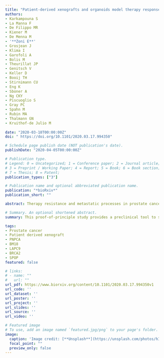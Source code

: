 ```yaml
---
title: "Patient-derived xenografts and organoids model therapy response in prostate cancer"
authors:
- Karkampouna S
- La Manna F
- De Filippo MR
- Kiener M
- De Menna M
- '**Zoni E**'
- Grosjean J
- Klima I 
- Garofoli A
- Bolis M
- Theurillat JP
- Genitsch V
- Keller D
- Booij TH
- Stirnimann CU
- Eng K
- Sboner A
- Ng CKY
- Piscuoglio S
- Gray PC
- Spahn M
- Rubin MA
- Thalmann GN
- Kruithof-de Julio M
 
date: "2020-03-18T00:00:00Z"
doi: " https://doi.org/10.1101/2020.03.17.994350"

# Schedule page publish date (NOT publication's date).
publishDate: "2020-04-05T00:00:00Z"

# Publication type.
# Legend: 0 = Uncategorized; 1 = Conference paper; 2 = Journal article;
# 3 = Preprint / Working Paper; 4 = Report; 5 = Book; 6 = Book section;
# 7 = Thesis; 8 = Patent;
publication_types: ["3"]

# Publication name and optional abbreviated publication name.
publication: "*bioRxiv*"
publication_short: ""

abstract: Therapy resistance and metastatic processes in prostate cancer (PCa) remain undefined, due to lack of experimental models that mimic different disease stages. We describe a novel androgen-dependent PCa patient-derived xenograft (PDX) model from treatment-naïve, soft tissue metastasis (PNPCa). RNA and whole-exome sequencing of the PDX tissue and organoids confirmed transcriptomic and genomic similarity to primary tumor. PNPCa harbours BRCA2 and CHD1 somatic mutations, shows an SPOP/FOXA1-like transcriptomic signature and microsatellite instability, which occurs in 3% of advanced PCa and has never been modelled in vivo. Comparison of the treatment-naïve PNPCa with additional metastatic PDXs (BM18, LAPC9), in a medium-throughput organoid screen of FDA-approved compounds, revealed differential drug sensitivities. Multikinase inhibitors (ponatinib, sunitinib, sorafenib) were broadly effective on all PDX- and patient-derived organoids from advanced cases with acquired resistance to standard-of-care compounds. This proof-of-principle study may provide a preclinical tool to screen drug responses to standard-of-care and newly identified, repurposed compounds.

# Summary. An optional shortened abstract.
summary: This proof-of-principle study provides a preclinical tool to screen drug responses to standard-of-care and newly identified, repurposed compounds.

tags:
- Prostate cancer
- Patient derived xenograft
- PNPCA
- BM18
- LAPC9
- BRCA2
- SPOP
featured: false

# links:
# - name: ""
#   url: ""
url_pdf: https://www.biorxiv.org/content/10.1101/2020.03.17.994350v1
url_code: ''
url_dataset: ''
url_poster: ''
url_project: ''
url_slides: ''
url_source: ''
url_video: ''

# Featured image
# To use, add an image named `featured.jpg/png` to your page's folder. 
image:
  caption: 'Image credit: [**Unsplash**](https://unsplash.com/photos/hIgeoQjS_iE)'
  focal_point: ""
  preview_only: false
---
```


